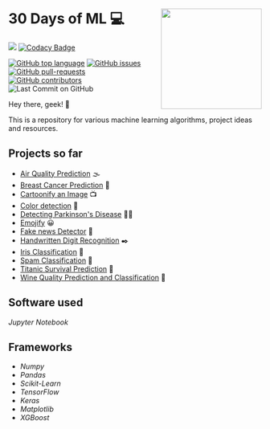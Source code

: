 # 30 Days of ML :computer: <image src="pic.jpg" width=200 align="right">
  
[![](https://colab.research.google.com/assets/colab-badge.svg)]()
[![Codacy Badge](https://api.codacy.com/project/badge/Grade/0ebbb76202b047a08e2df1babe0a1f69)](https://app.codacy.com/gh/rakshaa2000/30-Days-of-ML?utm_source=github.com&utm_medium=referral&utm_content=rakshaa2000/30-Days-of-ML&utm_campaign=Badge_Grade)

[![GitHub top language](https://img.shields.io/github/languages/top/rakshaa2000/30-Days-of-ML?logo=c++)]() 
[![GitHub issues](https://img.shields.io/github/issues/rakshaa2000/30-Days-of-ML.svg)](https://gitHub.com/rakshaa2000/30-Days-of-ML/issues/)
[![GitHub pull-requests](https://img.shields.io/github/issues-pr/rakshaa2000/30-Days-of-ML.svg)](https://rakshaa2000/30-Days-of-ML/webtech/pull/)
[![GitHub contributors](https://img.shields.io/github/contributors/rakshaa2000/30-Days-of-ML.svg)](https://rakshaa2000/30-Days-of-ML/webtech/graphs/contributors/)
![Last Commit on GitHub](https://img.shields.io/github/last-commit/rakshaa2000/30-Days-of-ML.svg)

Hey there, geek! :wave:

This is a repository for various machine learning algorithms, project ideas and resources.

## Projects so far

-   [Air Quality Prediction](Air_Quality/) :fog:
-   [Breast Cancer Prediction](Breast_Cancer_Prediction/) :older_woman:
-   [Cartoonify an Image](Cartoonify_an_Image/) :tv:
-   [Color detection](Color_Detection/) :rainbow:
-   [Detecting Parkinson's Disease](Detecting_Parkinson’s_Disease/) :standing_man:
-   [Emojify](Emojify/) :grinning:
-   [Fake news Detector](Fake_news_Detector/) :newspaper:
-   [Handwritten Digit Recognition](Handwritten_Digit_Recognition/) :black_nib:
-   [Iris Classification](Iris_Classification/) :hibiscus:
-   [Spam Classification](Spam_Classification/) :e-mail:
-   [Titanic Survival Prediction](Titanic/) :ship:
-   [Wine Quality Prediction and Classification](Wine_Quality/) :wine_glass:

## Software used
*Jupyter Notebook*

## Frameworks
-   *Numpy*
-   *Pandas*
-   *Scikit-Learn*
-   *TensorFlow*
-   *Keras*
-   *Matplotlib*
-   *XGBoost*
